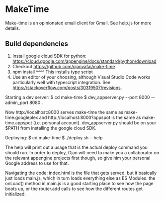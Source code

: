 # MakeTime

Make-time is an opinionated email client for Gmail. See help.js for more details.

## Build dependencies
1. Install google cloud SDK for python: https://cloud.google.com/appengine/docs/standard/python/download
2. Checkout https://github.com/ojanvafai/make-time
3. npm install
  ^^^^ This installs type script
4. Use an editor of your choosing, although Visual Studio Code works particularly well with typescript integration. See https://stackoverflow.com/posts/30319507/revisions.

Starting a dev server:
$ cd make-time
$ dev_appserver.py --port 8000 --admin_port 8080 .

Now http://localhost:8000 serves make-time the same as make-time.googleplex and http://localhost:8000?appspot
is the same as make-time.appspot (i.e. personal account). dev_appserver.py should be on your $PATH from
installing the google cloud SDK.

Deploying:
$ cd make-time
$ ./deploy.sh --help

The help will print out a usage that is the actual deploy command you should run. In order to deploy, Ojan
will need to make you a collaborator on the relevant appengine projects first though, so give him your
personal Google address to use for that.

Navigating the code:
index.html is the file that gets served, but it basically just loads main.js, which in turn loads everything
else as ES Modules. the onLoad() method in main.js is a good starting place to see how the page boots up, or
the router.add calls to see how the different routes get initialized.
